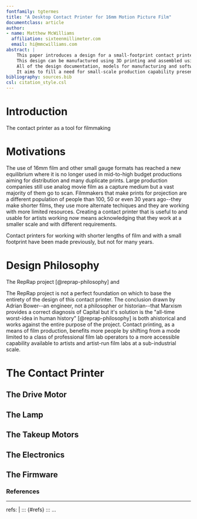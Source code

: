 ```yaml
---
fontfamily: tgtermes
title: "A Desktop Contact Printer for 16mm Motion Picture Film"
documentclass: article
author:
- name: Matthew McWilliams
  affiliation: sixteenmillimeter.com
  email: hi@mmcwilliams.com
abstract: |
    This paper introduces a design for a small-footprint contact printer for copying 16mm negatives to print stock.
    This design can be manufactured using 3D printing and assembled using hobbyist electronic components, metric bolts and standardized aluminum extrusion.
    All of the design documentation, models for manufacturing and software are to be released freely and openly for public consumption.
    It aims to fill a need for small-scale production capability presented by artist-run film labs and individual filmmakers who are working with analog motion picture film.
bibliography: sources.bib
csl: citation_style.csl
---
```


# Introduction

The contact printer as a tool for filmmaking 

# Motivations



The use of 16mm film and other small gauge formats has reached a new equilibrium where it is no longer used in mid-to-high budget productions aiming for distribution and many duplicate prints.
Large production companies still use analog movie film as a capture medium but a vast majority of them go to scan.
Filmmakers that make prints for projection are a different population of people than 100, 50 or even 30 years ago--they make shorter films, they use more alternate techiques and they are working with more limited resources.
Creating a contact printer that is useful to and usable for artists working *now* means acknowledging that they work at a smaller scale and with different requirements.

Contact printers for working with shorter lengths of film and with a small footprint have been made previously, but not for many years.

# Design Philosophy

The RepRap project [@reprap-philosophy] and 

The RepRap project is not a perfect foundation on which to base the entirety of the design of this contact printer.
The conclusion drawn by Adrian Bower--an engineer, not a philosopher or historian--that Marxism provides a correct diagnosis of Capital but it's solution is the "all-time worst-idea in human history" [@reprap-philosophy] is both ahistorical and works against the entire purpose of the project.
Contact printing, as a means of film production, benefits more people by shifting from a mode limited to a class of professional film lab operators to a more accessible capability available to artists and artist-run film labs at a sub-industrial scale.




# The Contact Printer

## The Drive Motor

## The Lamp

## The Takeup Motors

## The Electronics

## The Firmware



### References

---
refs: |
   ::: {#refs}
   :::
...